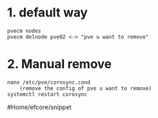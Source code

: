 # 1. default way
	pvecm nodes
	pvecm delnode pve02 <-> "pve u want to remove"
# 2. Manual remove
	nano /etc/pve/corosync.cond
		(remove the config of pve u want to remove)
	systemctl restart corosync

#Home/efcore/snippet

